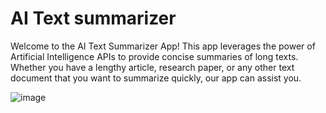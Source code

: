 # AI Text summarizer
Welcome to the AI Text Summarizer App! This app leverages the power of Artificial Intelligence APIs to provide concise summaries of long texts. Whether you have a lengthy article, research paper, or any other text document that you want to summarize quickly, our app can assist you.

![image](https://github.com/MdNadeemSarwar/Md-Nadeem--SEM7-Project/assets/107212111/470d66e4-b9b2-4b46-8bc5-3a7b85fd49ab)
